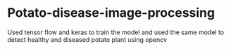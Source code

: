 # Potato-disease-image-processing
Used tensor flow and keras to train the model and used the same model to detect healthy and diseased potato plant using opencv
